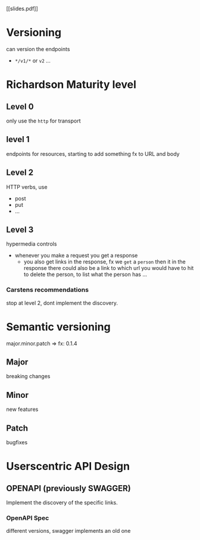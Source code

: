 [[slides.pdf]]
# Versioning
can version the endpoints
- `*/v1/*` or `v2` ...
# Richardson Maturity level
## Level 0
only use the `http` for transport
## level 1
endpoints for resources, starting to add something fx to URL and body
## Level 2
HTTP verbs, use
- post
- put
- ...
## Level 3
hypermedia controls
- whenever you make a request you get a response
	- you also get links in the response, fx we `get` a `person` then it in the response there could also be a link to which url you would have to hit to delete the person, to list what the person has ...
### Carstens recommendations
stop at level 2, dont implement the discovery.
# Semantic versioning
major.minor.patch => fx: 0.1.4
## Major
breaking changes
## Minor 
new features
## Patch
bugfixes
# Userscentric API Design
## OPENAPI (previously SWAGGER)
Implement the discovery of the specific links.
### OpenAPI Spec
different versions, swagger implements an old one

